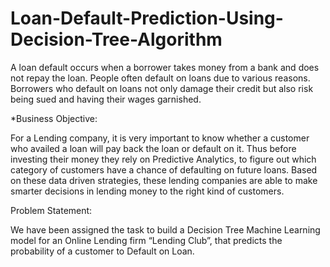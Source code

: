 # Loan-Default-Prediction-Using-Decision-Tree-Algorithm
A loan default occurs when a borrower takes money from a bank and does not repay the loan. People often default on loans due to various reasons. Borrowers who default on loans not only damage their credit but also risk being sued and having their wages garnished.

*Business Objective: 

For a Lending company, it is very important to know whether a customer who availed a loan will pay back the loan or default on it. Thus before investing their money they rely on Predictive Analytics, to figure out which category of customers have a chance of defaulting on future loans. Based on these data driven strategies, these lending companies are able to make smarter decisions in lending money to the right kind of customers.

Problem Statement:

We have been assigned the task to build a Decision Tree Machine Learning model for an Online Lending firm “Lending Club”, that predicts the probability of a customer to Default on Loan.
